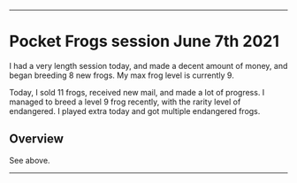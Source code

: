 
***

# Pocket Frogs session June 7th 2021

I had a very length session today, and made a decent amount of money, and began breeding 8 new frogs. My max frog level is currently 9.

Today, I sold 11 frogs, received new mail, and made a lot of progress. I managed to breed a level 9 frog recently, with the rarity level of endangered. I played extra today and got multiple endangered frogs.

## Overview

See above.

***

